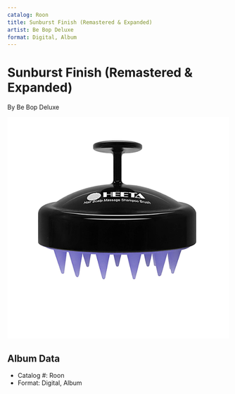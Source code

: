 ```yaml
---
catalog: Roon
title: Sunburst Finish (Remastered & Expanded)
artist: Be Bop Deluxe
format: Digital, Album
---
```


# Sunburst Finish (Remastered & Expanded)

By Be Bop Deluxe

![](../../assets/albumcovers/Be_Bop_Deluxe-Sunburst_Finish_Remastered_and_Expanded.png)

## Album Data

- Catalog #: Roon
- Format: Digital, Album

